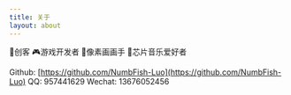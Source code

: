 ```yaml
---
title: 关于
layout: about
---
```


🤖创客
🎮游戏开发者
👾像素画画手
🎵芯片音乐爱好者

Github: [https://github.com/NumbFish-Luo](https://github.com/NumbFish-Luo)
QQ: 957441629
Wechat: 13676052456

